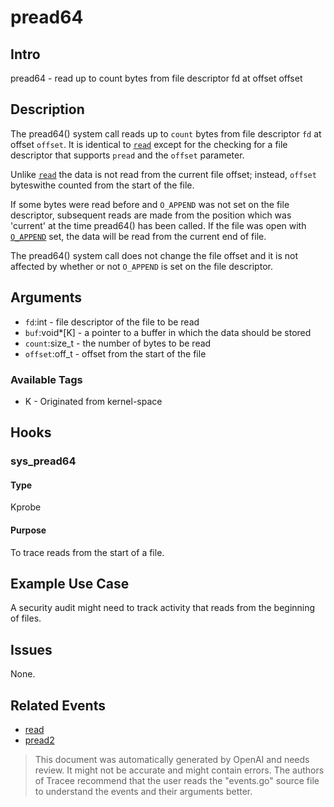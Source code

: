 
# pread64

## Intro
pread64 - read up to count bytes from file descriptor fd at offset offset

## Description
The pread64() system call reads up to `count` bytes from file descriptor `fd` at offset `offset`. It is identical to [`read`](http://man7.org/linux/man-pages/man2/read.2.html) except for the checking for a file descriptor that supports `pread` and the `offset` parameter.

Unlike [`read`](http://man7.org/linux/man-pages/man2/read.2.html) the data is not read from the current file offset; instead, `offset` byteswithe counted from the start of the file.

If some bytes were read before and `O_APPEND` was not set on the file descriptor, subsequent reads are made from the position which was 'current' at the time pread64() has been called. If the file was open with [`O_APPEND`](http://man7.org/linux/man-pages/man2/open.2.html) set, the data will be read from the current end of file.

The pread64() system call does not change the file offset and it is not affected by whether or not `O_APPEND` is set on the file descriptor.

## Arguments
* `fd`:int - file descriptor of the file to be read
* `buf`:void*[K] - a pointer to a buffer in which the data should be stored
* `count`:size_t - the number of bytes to be read
* `offset`:off_t - offset from the start of the file

### Available Tags
* K - Originated from kernel-space

## Hooks

### sys_pread64

#### Type
Kprobe

#### Purpose
To trace reads from the start of a file.

## Example Use Case
A security audit might need to track activity that reads from the beginning of files. 

## Issues

None.

## Related Events

* [read](http://man7.org/linux/man-pages/man2/read.2.html)
* [pread2](http://man7.org/linux/man-pages/man2/pread.2.html)

> This document was automatically generated by OpenAI and needs review. It might
> not be accurate and might contain errors. The authors of Tracee recommend that
> the user reads the "events.go" source file to understand the events and their
> arguments better.
